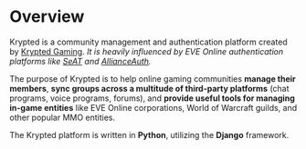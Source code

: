 # Overview
Krypted is a community management and authentication platform created by [Krypted Gaming](https://kryptedgaming.com/). *It is heavily influenced by EVE Online authentication platforms like [SeAT](https://github.com/eveseat/seat) and [AllianceAuth](https://gitlab.com/allianceauth/allianceauth).* 

The purpose of Krypted is to help online gaming communities **manage their members**, **sync groups across a multitude of third-party platforms** (chat programs, voice programs, forums), and **provide useful tools for managing in-game entities** like EVE Online corporations, World of Warcraft guilds, and other popular MMO entities. 

The Krypted platform is written in **Python**, utilizing the **Django** framework. 